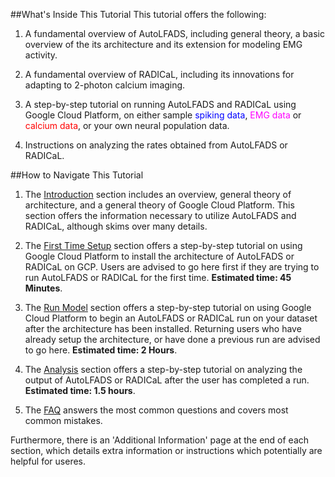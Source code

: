 ##What's Inside This Tutorial
This tutorial offers the following:

1.  A fundamental overview of AutoLFADS, including general theory, a basic overview of the its architecture and its extension for modeling EMG activity.

2.  A fundamental overview of RADICaL, including its innovations for adapting to 2-photon calcium imaging.
 
3.  A step-by-step tutorial on running AutoLFADS and RADICaL using Google Cloud Platform, on either sample <span style="color:blue;"> spiking data</span>, <span style="color:magenta;"> EMG data</span> or <span style="color:red;"> calcium data</span>, or your own neural population data.

3.  Instructions on analyzing the rates obtained from AutoLFADS or RADICaL.
 
##How to Navigate This Tutorial
1.  The [Introduction](..) section includes an overview, general theory of architecture, and a general theory of Google Cloud Platform. This section offers the information necessary to utilize AutoLFADS and RADICaL, although skims over many details.  

2.  The [First Time Setup](../create_infra) section offers a step-by-step tutorial on using Google Cloud Platform to install the architecture of AutoLFADS or RADICaL on GCP. Users are advised to go here first if they are trying to run AutoLFADS or RADICaL for the first time. **Estimated time: 45 Minutes**. 

3.  The [Run Model](../data) section offers a step-by-step tutorial on using Google Cloud Platform to begin an AutoLFADS or RADICaL run on your dataset after the architecture has been installed. Returning users who have already setup the architecture, or have done a previous run are advised to go here. **Estimated time: 2 Hours**. 

4.  The [Analysis](../analysis) section offers a step-by-step tutorial on analyzing the output of AutoLFADS or RADICaL after the user has completed a run. **Estimated time: 1.5 hours**.

5.  The [FAQ](../common_errors) answers the most common questions and covers most common mistakes. 

Furthermore, there is an 'Additional Information' page at the end of each section, which details extra information or instructions which potentially are helpful for useres. 
